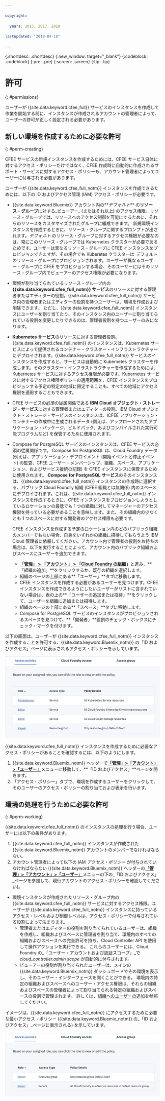 ```yaml
---

copyright:

  years: 2015, 2017, 2018

lastupdated: "2018-04-18"

---
```


{:shortdesc: .shortdesc}
{:new_window: target="_blank"}
{:codeblock: .codeblock}
{:pre: .pre}
{:screen: .screen}
{:tip: .tip}

# 許可
{: #permissions}

ユーザーが {{site.data.keyword.cfee_full}} サービスのインスタンスを作成して作業を開始する前に、インスタンスが作成されるアカウントの管理者によって、ユーザーの許可が正しく設定される必要があります。 

## 新しい環境を作成するために必要な許可
{: #perm-creating}

CFEE サービスの新規インスタンスを作成するためには、CFEE サービス自体に対するアクセス・ポリシーだけではなく、CFEE 作成時に自動的に作成されるサポート・サービスに対するアクセス・ポリシーも、アカウント管理者によってユーザーに付与される必要があります。

ユーザーが {{site.data.keyword.cfee_full_notm}} インスタンスを作成できるためには、以下の ID およびアクセス管理 (IAM) アクセス・ポリシーが必要です。

* {{site.data.keyword.Bluemix}} アカウント内の**_デフォルト_** の**リソース・グループ**に対する_ビューアー_ (またはそれ以上) のアクセス権限。リソース・グループでは、リソースへのアクセス制御を可能にするために、それらのリソースをカスタマイズされたグループに編成できます。 新規環境インスタンスを作成するときに、リソース・グループに関するプロンプトが出されます。_デフォルト_ のリソース・グループに対するアクセス権限が必要なのは、常にこのリソース・グループでは Kubernetes クラスターが必要であるためです。ユーザーは異なるリソース・グループに CFEE インスタンスをプロビジョンできますが、その場合でも Kuberetes クラスターは_デフォルト_ のリソース・グループにプロビジョンされます。ユーザーが異なるユーザー・グループに CFEE をプロビジョンする場合、そのユーザーにはそのリソース・グループ内でビューアーのアクセス権限が必要になります。

* 環境が割り当てられているリソース・グループ内の **{{site.data.keyword.cfee_full_notm}} サービス**のリソースに対する管理者またはエディターの役割。{{site.data.keyword.cfee_full_notm}} サービス内の管理者またはエディターの役割を持つユーザーは、環境を作成および削除できます。 ただし、{{site.data.keyword.cfee_full_notm}} インスタンスにユーザーを割り当てたり、そのインスタンス内のユーザーに割り当てられている役割を変更したりできるのは、管理者役割を持つユーザーのみになります。
   
* **Kubernetes サービス**のリソースに対する管理者役割。{{site.data.keyword.cfee_full_notm}} のインスタンスは、Kubernetes サービスによって提供されるコンテナー・クラスター・インフラストラクチャーにデプロイされます。{{site.data.keyword.cfee_full_notm}} サービスのインスタンスを作成すると、サービスは自動的に Kubernetes クラスターを作成します。そのクラスター・インフラストラクチャーを作成するためには、Kubernetes サービスに対するアクセス権限が必要です。Kubernetes サービスに対するアクセス権限ポリシーの適用範囲を、CFEE インスタンスをプロビジョンする予定の特定の地域に限定することも、すべての地域にアクセス権限を適用することもできます。

* CFEE サービスの必須の従属関係である **IBM Cloud オブジェクト・ストレージ・サービス**に対する管理者またはエディターの役割。IBM Cloud オブジェクト・ストレージ・サービスのインスタンスは、ICFEE アプリケーション・コンテナーの作成中に生成されるデータ (例えば、アップロードされたアプリケーション・パッケージ、ビルドパック、およびコンパイルされた実行可能プログラムなど) を保管するために使用されます。

* Compose for PostgreSQL サービスのインスタンスは、CFEE サービスの必須の従属関係です。  Compose for PostgreSQL は、Cloud Foundry データ (例えば、アプリケーション・デプロイメント (開始イベントと停止イベント) の監査、CFEE ユーザー・メンバーシップ、組織、スペース、アプリケーション、およびサービス接続の記録) を CFEE インスタンスに保管するために使用されます。  **Compose for PostgreSQL サービス**のそのインスタンスは、{{site.data.keyword.cfee_full_notm}} インスタンスの作成時に選択する、パブリック Cloud Foundry 組織 (CFEE 組織とは無関係) 内のスペースにデプロイされます。これは、{{site.data.keyword.cfee_full_notm}} インスタンスを作成するときに、CFEE インスタンスをプロビジョンしようとしているロケーションの最低でも 1 つの組織に対してマネージャーのアクセス権限を持っている必要があることを意味します。また、その組織内の少なくとも 1 つのスペースに対する開発者のアクセス権限も必要です。 

  CFEE インスタンスを作成する予定のロケーション内のどのパブリック組織のメンバーでもない場合、自身をいずれかの組織に招待してもらうよう IBM Cloud 管理者に依頼してください。アカウント内で管理者の役割をお持ちの場合は、以下を実行することによって、アカウント内のパブリック組織およびスペースにユーザーを追加できます。

     * [**「管理」 > 「アカウント」 > 「Cloud Foundry の組織」**](https://console.bluemix.net/account/organizations)と進み、**「組織の追加」**をクリックするか、既存の組織を選択します。
     * 組織のページの上部にある**「ユーザー」**タブに移動します。
     * CFEE インスタンスを作成する必要があるユーザーを見つけます。CFEE インスタンスを作成できるようにしたいユーザーがリストに含まれていない場合は、表の上の**「ユーザーの追加または招待」**をクリックして、ユーザーを組織に追加または招待します。
     * 組織のページの上部にある**「スペース」**タブに移動します。
     * Compose for PostgreSQL サービスのインスタンスがプロビジョンされるスペースを見つけて、**「開発者」**役割のチェック・ボックスにチェック・マークを付けます。

以下の画面は、ユーザーが {{site.data.keyword.cfee_full_notm}} インスタンスを作成することを許可する、{{site.data.keyword.Bluemix_notm}} の「ID およびアクセス」ページに表示されるアクセス・ポリシーを示しています。

![アクセス・ポリシー](img/AccessPolicies_Creator.png)

{{site.data.keyword.cfee_full_notm}} インスタンスを作成するために必要なアクセス・ポリシーがあることを確認するには、以下のようにします。
1. {{site.data.keyword.Bluemix_notm}} ヘッダーで[**「管理」>「アカウント」>「ユーザー」**](https://console.bluemix.net/iam/#/users)メニューに移動して、**「ID およびアクセス」**ページを開きます。
2. 「アクセス・ポリシー」タブで、環境を作成するユーザーをクリックして、そのユーザーのアクセス・ポリシーの割り当ておよび表示を行います。

## 環境の処理を行うために必要な許可
{: #perm-working}

{{site.data.keyword.cfee_full_notm}} のインスタンスの処理を行う場合、ユーザーには以下の条件があります。
1. {{site.data.keyword.cfee_full_notm}} インスタンスが作成された {{site.data.keyword.Bluemix_notm}} アカウントのメンバーでなければならない。
2. アカウント管理者によって以下の IAM _アクセス・ポリシー_ が付与されていなければならない ({{site.data.keyword.Bluemix_notm}} ヘッダーの[**「管理」>「アカウント」>「ユーザー」**](https://console.bluemix.net/iam/#/users)メニューの下の_「ID およびアクセス」_ページを参照して、現行アカウントのアクセス・ポリシーを確認してください)。

  - 環境インスタンスが作成されたリソース・グループ内の {{site.data.keyword.cfee_full_notm}} サービスに対するアクセス権限。ユーザーが {{site.data.keyword.cfee_full_notm}} インスタンスに持っているアクセス・レベルおよび制御レベルは、アクセス・ポリシーで付与されている役割によって決まります。
     - 管理者またはエディターの役割を割り当てられているユーザーは、組織を作成し、組織およびスペースに管理者を割り当て、環境内のすべての組織およびスペースへの完全許可を持ち、Cloud Controller API を使用して操作アクションを実行できる。 これらのユーザーには、Cloud Foundry の_「ユーザー・アカウントおよび認証スコープ」_で _cloud_controller.admin scope_ が自動的に付与されます。
     - ビューアーの役割が割り当てられたユーザーは、メインの {{site.data.keyword.Bluemix_notm}} ダッシュボードでその環境を表示し、そのユーザー・インターフェースを開くことができる。 環境内の特定の組織およびスペースへのユーザー・アクセス権限は、それらの組織およびスペースの管理者によって割り当てられる特定の組織およびスペースの役割で管理されます。 詳しくは、[組織へのユーザーの追加](add-users.html)を参照してください。

イメージは、{{site.data.keyword.cfee_full_notm}} にアクセスするために必要な最小アクセス・ポリシー ({{site.data.keyword.Bluemix_notm}} の_「ID およびアクセス」_ページに表示される) を示しています。

![アクセス・ポリシー](img/AccessPolicies_User.png)

